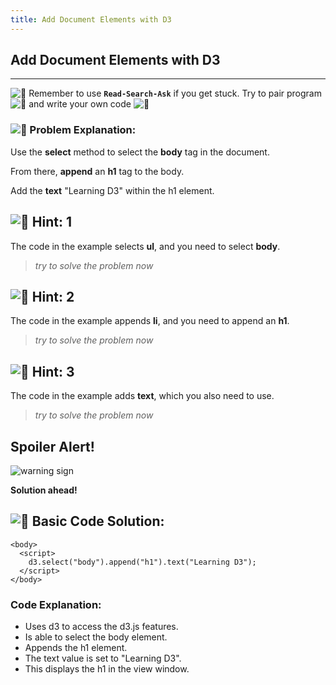 ```yaml
---
title: Add Document Elements with D3
---
```

## Add Document Elements with D3

---
![:triangular_flag_on_post:](https://forum.freecodecamp.com/images/emoji/emoji_one/triangular_flag_on_post.png?v=3 ":triangular_flag_on_post:") Remember to use <a>**`Read-Search-Ask`**</a> if you get stuck. Try to pair program ![:busts_in_silhouette:](https://forum.freecodecamp.com/images/emoji/emoji_one/busts_in_silhouette.png?v=3 ":busts_in_silhouette:") and write your own code ![:pencil:](https://forum.freecodecamp.com/images/emoji/emoji_one/pencil.png?v=3 ":pencil:")

### ![:checkered_flag:](https://forum.freecodecamp.com/images/emoji/emoji_one/checkered_flag.png?v=3 ":checkered_flag:") Problem Explanation:

Use the **select** method to select the **body** tag in the document.

From there, **append** an **h1** tag to the body.

Add the **text** "Learning D3" within the h1 element.

## ![:speech_balloon:](https://forum.freecodecamp.com/images/emoji/emoji_one/speech_balloon.png?v=3 ":speech_balloon:") Hint: 1

The code in the example selects **ul**, and you need to select **body**.

> _try to solve the problem now_

## ![:speech_balloon:](https://forum.freecodecamp.com/images/emoji/emoji_one/speech_balloon.png?v=3 ":speech_balloon:") Hint: 2

The code in the example appends **li**, and you need to append an **h1**.

> _try to solve the problem now_

## ![:speech_balloon:](https://forum.freecodecamp.com/images/emoji/emoji_one/speech_balloon.png?v=3 ":speech_balloon:") Hint: 3

The code in the example adds **text**, which you also need to use.

> _try to solve the problem now_

## Spoiler Alert!

![warning sign](//discourse-user-assets.s3.amazonaws.com/original/2X/2/2d6c412a50797771301e7ceabd554cef4edcd74d.gif)

**Solution ahead!**

## ![:beginner:](https://forum.freecodecamp.com/images/emoji/emoji_one/beginner.png?v=3 ":beginner:") Basic Code Solution:

```
<body>
  <script>
    d3.select("body").append("h1").text("Learning D3");
  </script>
</body>
```

### Code Explanation:

*   Uses d3 to access the d3.js features.
*   Is able to select the body element.
*   Appends the h1 element.
*   The text value is set to "Learning D3".
*   This displays the h1 in the view window.
